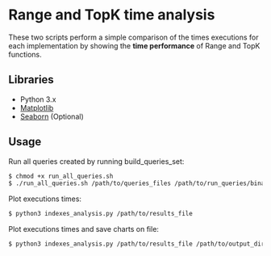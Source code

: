 # Range and TopK time analysis
These two scripts perform a simple comparison of the times executions for each implementation by showing the **time performance** of Range and TopK functions.  

## Libraries
* Python 3.x
* [Matplotlib]
* [Seaborn] (Optional)

## Usage
Run all queries created by running build_queries_set:
```sh
$ chmod +x run_all_queries.sh
$ ./run_all_queries.sh /path/to/queries_files /path/to/run_queries/binary > results_file
```
Plot executions times:
```sh
$ python3 indexes_analysis.py /path/to/results_file
```
Plot executions times and save charts on file:
```sh
$ python3 indexes_analysis.py /path/to/results_file /path/to/output_dir
```
[Matplotlib]: <http://matplotlib.org/>
[Seaborn]: <https://seaborn.pydata.org/>
